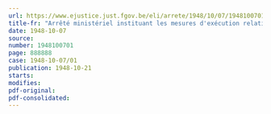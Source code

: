 ```yaml
---
url: https://www.ejustice.just.fgov.be/eli/arrete/1948/10/07/1948100701/justel
title-fr: "Arrêté ministériel instituant les mesures d'exécution relatives à la Règlementation de la production de l'anhydride carbonique"
date: 1948-10-07
source:
number: 1948100701
page: 888888
case: 1948-10-07/01
publication: 1948-10-21
starts:
modifies:
pdf-original:
pdf-consolidated:
---
```


